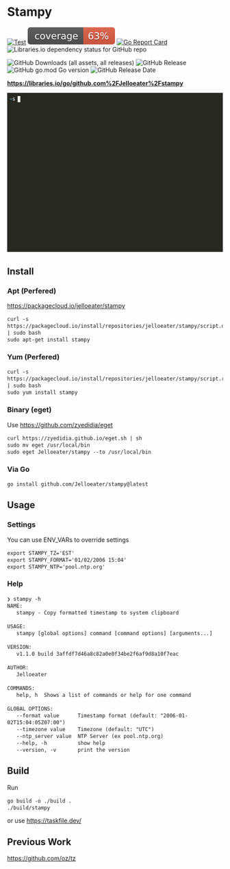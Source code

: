 # Stampy

[![Test](https://github.com/Jelloeater/stampy/actions/workflows/test.yml/badge.svg)](https://github.com/Jelloeater/stampy/actions/workflows/test.yml)
![coverage](https://raw.githubusercontent.com/Jelloeater/stampy/refs/heads/badges/.badges/main/coverage.svg)
[![Go Report Card](https://goreportcard.com/badge/github.com/jelloeater/stampy)](https://goreportcard.com/report/github.com/jelloeater/stampy)
![Libraries.io dependency status for GitHub repo](https://img.shields.io/librariesio/github/jelloeater/stampy)

![GitHub Downloads (all assets, all releases)](https://img.shields.io/github/downloads/jelloeater/stampy/total)
![GitHub Release](https://img.shields.io/github/v/release/jelloeater/stampy)
![GitHub go.mod Go version](https://img.shields.io/github/go-mod/go-version/jelloeater/stampy)
![GitHub Release Date](https://img.shields.io/github/release-date/jelloeater/stampy)

**<https://libraries.io/go/github.com%2FJelloeater%2Fstampy>**

![Stampy](stampy.gif)

## Install

### Apt (Perfered)

https://packagecloud.io/jelloeater/stampy

```shell
curl -s https://packagecloud.io/install/repositories/jelloeater/stampy/script.deb.sh | sudo bash
sudo apt-get install stampy
```

### Yum (Perfered)

```shell
curl -s https://packagecloud.io/install/repositories/jelloeater/stampy/script.rpm.sh | sudo bash
sudo yum install stampy
```

### Binary (eget)

Use <https://github.com/zyedidia/eget>

```shell
curl https://zyedidia.github.io/eget.sh | sh
sudo mv eget /usr/local/bin
sudo eget Jelloeater/stampy --to /usr/local/bin
```

### Via Go

```shell
go install github.com/Jelloeater/stampy@latest
```

## Usage

### Settings

You can use ENV_VARs to override settings

```shell
export STAMPY_TZ='EST'
export STAMPY_FORMAT='01/02/2006 15:04'
export STAMPY_NTP='pool.ntp.org'
```

### Help

```shell
❯ stampy -h
NAME:
   stampy - Copy formatted timestamp to system clipboard

USAGE:
   stampy [global options] command [command options] [arguments...]

VERSION:
   v1.1.0 build 3affdf7d46a8c82a0e0f34be2f6af9d8a10f7eac

AUTHOR:
   Jelloeater

COMMANDS:
   help, h  Shows a list of commands or help for one command

GLOBAL OPTIONS:
   --format value      Timestamp format (default: "2006-01-02T15:04:05Z07:00")
   --timezone value    Timezone (default: "UTC")
   --ntp_server value  NTP Server (ex pool.ntp.org)
   --help, -h          show help
   --version, -v       print the version
```

## Build

Run

```shell
go build -o ./build .
./build/stampy
```

or use <https://taskfile.dev/>

## Previous Work

<https://github.com/oz/tz>
